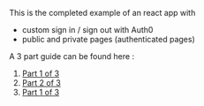 This is the completed example of an react app with
* custom sign in / sign out with Auth0
* public and private pages (authenticated pages)

A 3 part guide can be found here :
1. [Part 1 of 3](http://bit.ly/2lyHf99)  
2. [Part 2 of 3](http://bit.ly/2m3Hqr8)  
3. [Part 1 of 3](http://bit.ly/2lyIcyf)  